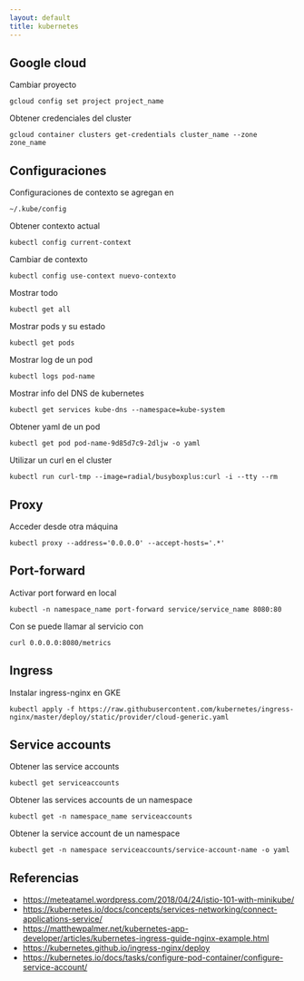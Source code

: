 ```yaml
---
layout: default
title: kubernetes
---
```


## Google cloud

Cambiar proyecto

    gcloud config set project project_name

Obtener credenciales del cluster

    gcloud container clusters get-credentials cluster_name --zone zone_name

## Configuraciones


Configuraciones de contexto se agregan en

    ~/.kube/config

Obtener contexto actual

    kubectl config current-context

Cambiar de contexto

    kubectl config use-context nuevo-contexto

Mostrar todo

    kubectl get all

Mostrar pods y su estado

    kubectl get pods

Mostrar log de un pod

    kubectl logs pod-name

Mostrar info del DNS de kubernetes

    kubectl get services kube-dns --namespace=kube-system

Obtener yaml de un pod

    kubectl get pod pod-name-9d85d7c9-2dljw -o yaml

Utilizar un curl en el cluster

    kubectl run curl-tmp --image=radial/busyboxplus:curl -i --tty --rm

## Proxy

Acceder desde otra máquina

    kubectl proxy --address='0.0.0.0' --accept-hosts='.*'

## Port-forward

Activar port forward en local

    kubectl -n namespace_name port-forward service/service_name 8080:80

Con se puede llamar al servicio con

    curl 0.0.0.0:8080/metrics

## Ingress

Instalar ingress-nginx en GKE

    kubectl apply -f https://raw.githubusercontent.com/kubernetes/ingress-nginx/master/deploy/static/provider/cloud-generic.yaml

## Service accounts

Obtener las service accounts

    kubectl get serviceaccounts

Obtener las services accounts de un namespace

    kubectl get -n namespace_name serviceaccounts

Obtener la service account de un namespace

    kubectl get -n namespace serviceaccounts/service-account-name -o yaml

## Referencias


* https://meteatamel.wordpress.com/2018/04/24/istio-101-with-minikube/
* https://kubernetes.io/docs/concepts/services-networking/connect-applications-service/
* https://matthewpalmer.net/kubernetes-app-developer/articles/kubernetes-ingress-guide-nginx-example.html
* https://kubernetes.github.io/ingress-nginx/deploy
* https://kubernetes.io/docs/tasks/configure-pod-container/configure-service-account/
